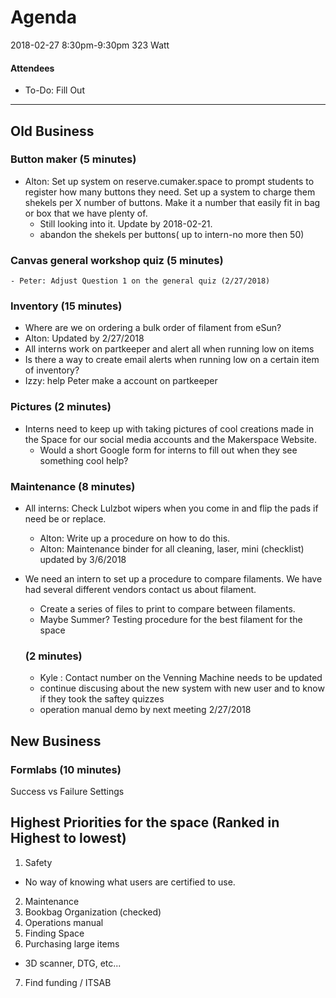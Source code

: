 # Agenda
2018-02-27
8:30pm-9:30pm
323 Watt

#### Attendees
- To-Do: Fill Out

-----
## Old Business

### Button maker (5 minutes)
- Alton: Set up system on reserve.cumaker.space to prompt students to register how many buttons they need. Set up a system to charge them shekels per X number of buttons. Make it a number that easily fit in bag or box that we have plenty of.
  - Still looking into it. Update by 2018-02-21.
  - abandon the shekels per buttons( up to intern-no more then 50)

### Canvas general workshop quiz (5 minutes)
    - Peter: Adjust Question 1 on the general quiz (2/27/2018)

### Inventory (15 minutes)
- Where are we on ordering a bulk order of filament from eSun?
- Alton: Updated by 2/27/2018
- All interns work on partkeeper and alert all when running low on items
- Is there a way to create email alerts when running low on a certain item of inventory?
- Izzy:  help Peter make a account on partkeeper

### Pictures (2 minutes)
- Interns need to keep up with taking pictures of cool creations made in the Space for our social media accounts and the Makerspace Website.
  - Would a short Google form for interns to fill out when they see something cool help?

### Maintenance (8 minutes)
- All interns: Check Lulzbot wipers when you come in and flip the pads if need be or replace.
  - Alton: Write up a procedure on how to do this.
  - Alton: Maintenance binder for all cleaning, laser, mini (checklist) updated by 3/6/2018
- We need an intern to set up a procedure to compare filaments. We have had several different vendors contact us about filament.
  - Create a series of files to print to compare between filaments.
  - Maybe Summer? Testing procedure for the best filament for the space

  ### (2 minutes)
  - Kyle : Contact number on the Venning Machine needs to be updated
   - continue discusing about the new system with new user and to know if they took the saftey quizzes
   - operation manual demo by next meeting 2/27/2018

## New Business

### Formlabs (10 minutes)
Success vs Failure Settings


## Highest Priorities for the space (Ranked in Highest to lowest)
1. Safety
  - No way of knowing what users are certified to use.
2. Maintenance
3. Bookbag Organization (checked)
4. Operations manual
5. Finding Space
6. Purchasing large items
  - 3D scanner, DTG, etc...
7. Find funding / ITSAB
